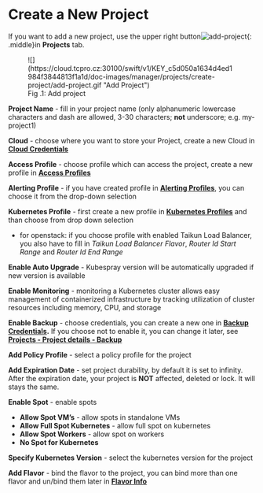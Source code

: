 # **Create a New Project**

If you want to add a new project, use the upper right button![]( https://cloud.tcpro.cz:30100/swift/v1/KEY_c5d050a1634d4ed1984f3844813f1a1d/doc-images/manager/projects/create-project/add-project-btn.png "add-project"){: .middle}in **Projects** tab.

<figure markdown>
  ![](https://cloud.tcpro.cz:30100/swift/v1/KEY_c5d050a1634d4ed1984f3844813f1a1d/doc-images/manager/projects/create-project/add-project.gif "Add Project")
  <figcaption>Fig .1: Add project</figcaption>
</figure>

**Project Name** - fill in your project name (only alphanumeric lowercase characters and dash are allowed, 3-30 characters; **not** underscore; e.g. my-project1)

**Cloud** - choose where you want to store your Project, create a new Cloud in [**Cloud Credentials**](../../cloud-credentials)

**Access Profile** - choose profile which can access the project, create a new profile in [**Access Profiles**](../../access-profiles)

**Alerting Profile** - if you have created profile in [**Alerting Profiles**](../../alerting-profiles), you can choose it from the drop-down selection

**Kubernetes Profile** - first create a new profile in [**Kubernetes Profiles**](../../kubernetes-profiles) and than choose from drop down selection

* for openstack: if you choose profile with enabled Taikun Load Balancer, you also have to fill in *Taikun Load Balancer Flavor*, *Router Id Start Range* and *Router Id End Range*

**Enable Auto Upgrade** - Kubespray version will be automatically upgraded if new version is available

**Enable Monitoring** - monitoring a Kubernetes cluster allows easy management of containerized infrastructure by tracking utilization of cluster resources including memory, CPU, and storage

**Enable Backup** - choose credentials, you can create a new one in [**Backup Credentials**](../../backup-credentials)**.** If you choose not to enable it, you can change it later, see [**Projects - Project details - Backup**](../project-details#enable-disable-backup)

**Add Policy Profile** - select a policy profile for the project

**Add Expiration Date** - set project durability, by default it is set to infinity. After the expiration date, your project is **NOT** affected, deleted or lock. It will stays the same.

**Enable Spot** - enable spots

* **Allow Spot VM’s** - allow spots in standalone VMs
* **Allow Full Spot Kubernetes** - allow full spot on kubernetes
* **Allow Spot Workers** - allow spot on workers
* **No Spot for Kubernetes**

**Specify Kubernetes Version** - select the kubernetes version for the project

**Add Flavor** - bind the flavor to the project, you can bind more than one flavor and un/bind them later in [**Flavor Info**](../flavor-info)
